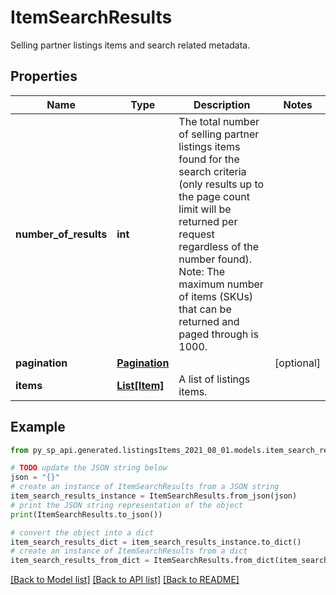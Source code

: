 # ItemSearchResults

Selling partner listings items and search related metadata.

## Properties

Name | Type | Description | Notes
------------ | ------------- | ------------- | -------------
**number_of_results** | **int** | The total number of selling partner listings items found for the search criteria (only results up to the page count limit will be returned per request regardless of the number found).  Note: The maximum number of items (SKUs) that can be returned and paged through is 1000. | 
**pagination** | [**Pagination**](Pagination.md) |  | [optional] 
**items** | [**List[Item]**](Item.md) | A list of listings items. | 

## Example

```python
from py_sp_api.generated.listingsItems_2021_08_01.models.item_search_results import ItemSearchResults

# TODO update the JSON string below
json = "{}"
# create an instance of ItemSearchResults from a JSON string
item_search_results_instance = ItemSearchResults.from_json(json)
# print the JSON string representation of the object
print(ItemSearchResults.to_json())

# convert the object into a dict
item_search_results_dict = item_search_results_instance.to_dict()
# create an instance of ItemSearchResults from a dict
item_search_results_from_dict = ItemSearchResults.from_dict(item_search_results_dict)
```
[[Back to Model list]](../README.md#documentation-for-models) [[Back to API list]](../README.md#documentation-for-api-endpoints) [[Back to README]](../README.md)


